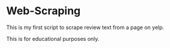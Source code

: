 # Web-Scraping

This is my first script to scrape review text from a page on yelp.

This is for educational purposes only. 
